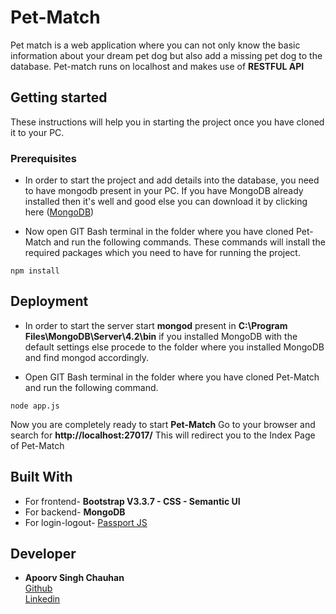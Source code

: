 # Pet-Match
Pet match is a web application where you can not only know the basic information about your dream pet dog
but also add a missing pet dog to the database. Pet-match runs on localhost and makes use of **RESTFUL API**

## Getting started
These instructions will help you in starting the project once you have cloned it to your PC.

### Prerequisites
* In order to start the project and add details into the database, you need to have mongodb present in your PC.
If you have MongoDB already installed then it's well and good else you can download it by clicking here 
([MongoDB](https://www.mongodb.com/))

* Now open GIT Bash terminal in the folder where you have cloned Pet-Match and run the following commands.
These commands will install the required packages which you need to have for running the project.

```
npm install 
```

## Deployment
* In order to start the server start **mongod** present in **C:\Program Files\MongoDB\Server\4.2\bin** if
you installed MongoDB with the default settings else procede to the folder where you installed
MongoDB and find mongod accordingly.

* Open GIT Bash terminal in the folder where you have cloned Pet-Match and run the following command.
```
node app.js
```
Now you are completely ready to start **Pet-Match** Go to your browser and search for **http://localhost:27017/**
This will redirect you to the Index Page of Pet-Match

## Built With
* For frontend- **Bootstrap V3.3.7 - CSS - Semantic UI**
* For backend- **MongoDB**
* For login-logout- [Passport JS](http://www.passportjs.org/)

## Developer
* **Apoorv Singh Chauhan** 
<br>   [Github](https://github.com/apoorv-asc)
<br>   [Linkedin](https://www.linkedin.com/in/apoorv-singh-chauhan-b82ba91a0/)

